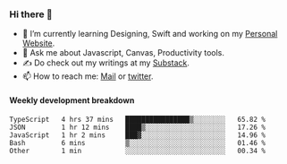 ### Hi there 👋

- 🌱 I’m currently learning Designing, Swift and working on my [Personal Website](https://kvaishak.com/).
- 💬 Ask me about Javascript, Canvas,  Productivity tools. 
- :writing_hand: Do check out my writings at my [Substack](https://kvaishak.substack.com/).
- 📫 How to reach me: [Mail](mailto:vaishak.kaippanchery@gmail.com) or [twitter](https://twitter.com/kvaishack).


#### Weekly development breakdown

<!--START_SECTION:waka-->

```text
TypeScript   4 hrs 37 mins   ████████████████▒░░░░░░░░   65.82 %
JSON         1 hr 12 mins    ████▒░░░░░░░░░░░░░░░░░░░░   17.26 %
JavaScript   1 hr 2 mins     ███▓░░░░░░░░░░░░░░░░░░░░░   14.96 %
Bash         6 mins          ▒░░░░░░░░░░░░░░░░░░░░░░░░   01.46 %
Other        1 min           ░░░░░░░░░░░░░░░░░░░░░░░░░   00.34 %
```

<!--END_SECTION:waka-->
